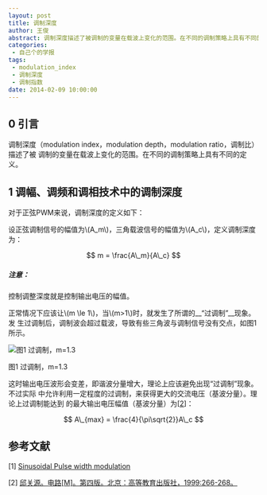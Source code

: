 ```yaml
---
layout: post
title: 调制深度
author: 王俊
abstract: 调制深度描述了被调制的变量在载波上变化的范围。在不同的调制策略上具有不同的定义。
categories: 
 - 自己个的学报
tags: 
 - modulation_index
 - 调制深度
 - 调制指数
date: 2014-02-09 10:00:00
---
```


## 0 引言

调制深度（modulation index，modulation depth，modulation ratio，调制比）描述了被
调制的变量在载波上变化的范围。在不同的调制策略上具有不同的定义。

## 1 调幅、调频和调相技术中的调制深度

对于正弦PWM来说，调制深度的定义如下：

设正弦调制信号的幅值为\\(A\_m\\)，三角载波信号的幅值为\\(A\_c\\)，定义调制深度为：

$$
m = \frac{A\_m}{A\_c}
$$

<div class="note info">
  <h5>注意：</h5>
  <p>
        控制调整深度就是控制输出电压的幅值。
  </p>
</div>

正常情况下应该让\\(m \le 1\\)，当\\(m>1\\)时，就发生了所谓的__“过调制”__现象。发
生过调制后，调制波会超过载波，导致有些三角波与调制信号没有交点，如图1所示。

![图1 过调制，m=1.3](http://c.hiphotos.bdimg.com/album/s%3D550%3Bq%3D90%3Bc%3Dxiangce%2C100%2C100/sign=9b1f4b67324e251fe6f7e4fd97bdb82a/960a304e251f95ca0be37bebcb177f3e6709525d.jpg?referer=884d0c7b0b24ab18b901d4079e33&x=.jpg "图1 过调制，m=1.3")

图1 过调制，m=1.3

这时输出电压波形会变差，即谐波分量增大，理论上应该避免出现“过调制”现象。不过实际
中允许利用一定程度的过调制，来获得更大的交流电压（基波分量）。理论上过调制能达到
的最大输出电压幅值（基波分量）为\[[2]\]：

$$
A\_{max} = \frac{4}{\pi\sqrt{2}}A\_c
$$

## 参考文献
\[1\] [Sinusoidal Pulse width modulation][1]

\[2\] [邱关源。电路\[M\]。第四版。北京：高等教育出版社，1999:266-268。][2]

[1]: http://educypedia.karadimov.info/library/spwm.pdf "Sinusoidal Pulse width modulation"
[2]: http://no.such.link "邱关源。电路[M]。第四版。北京：高等教育出版社，1999:266-268。"

